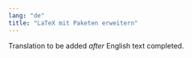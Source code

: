 ```yaml
---
lang: "de"
title: "LaTeX mit Paketen erweitern"
---
```

Translation to be added _after_ English text completed.
